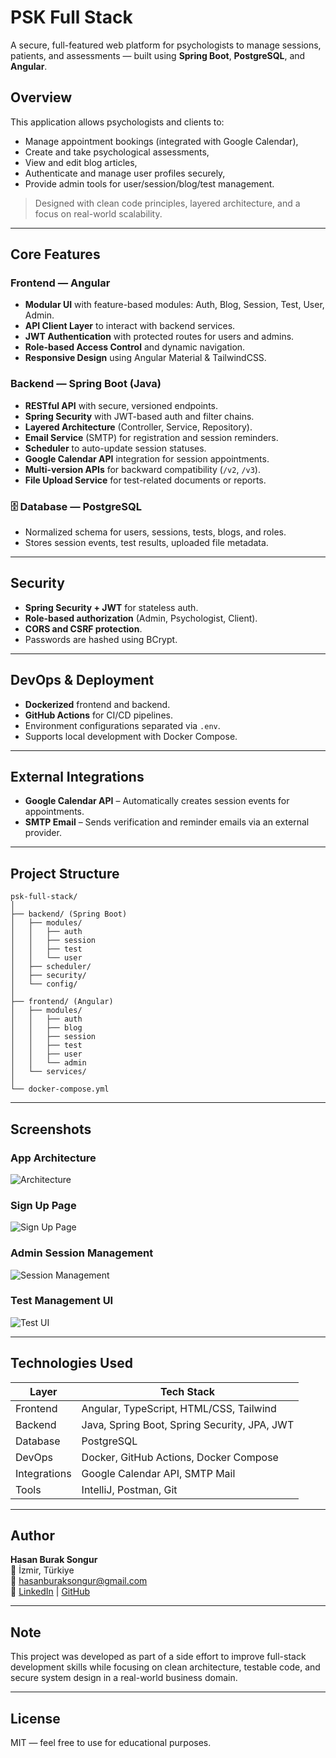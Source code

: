 # PSK Full Stack

A secure, full-featured web platform for psychologists to manage sessions, patients, and assessments — built using **Spring Boot**, **PostgreSQL**, and **Angular**.

## Overview

This application allows psychologists and clients to:
- Manage appointment bookings (integrated with Google Calendar),
- Create and take psychological assessments,
- View and edit blog articles,
- Authenticate and manage user profiles securely,
- Provide admin tools for user/session/blog/test management.

> Designed with clean code principles, layered architecture, and a focus on real-world scalability.

---

## Core Features

### Frontend — Angular
- **Modular UI** with feature-based modules: Auth, Blog, Session, Test, User, Admin.
- **API Client Layer** to interact with backend services.
- **JWT Authentication** with protected routes for users and admins.
- **Role-based Access Control** and dynamic navigation.
- **Responsive Design** using Angular Material & TailwindCSS.

### Backend — Spring Boot (Java)
- **RESTful API** with secure, versioned endpoints.
- **Spring Security** with JWT-based auth and filter chains.
- **Layered Architecture** (Controller, Service, Repository).
- **Email Service** (SMTP) for registration and session reminders.
- **Scheduler** to auto-update session statuses.
- **Google Calendar API** integration for session appointments.
- **Multi-version APIs** for backward compatibility (`/v2`, `/v3`).
- **File Upload Service** for test-related documents or reports.

### 🗄️ Database — PostgreSQL
- Normalized schema for users, sessions, tests, blogs, and roles.
- Stores session events, test results, uploaded file metadata.

---

## Security

- **Spring Security + JWT** for stateless auth.
- **Role-based authorization** (Admin, Psychologist, Client).
- **CORS and CSRF protection**.
- Passwords are hashed using BCrypt.

---

## DevOps & Deployment

- **Dockerized** frontend and backend.
- **GitHub Actions** for CI/CD pipelines.
- Environment configurations separated via `.env`.
- Supports local development with Docker Compose.

---

## External Integrations

- **Google Calendar API** – Automatically creates session events for appointments.
- **SMTP Email** – Sends verification and reminder emails via an external provider.

---

## Project Structure

```
psk-full-stack/
│
├── backend/ (Spring Boot)
│   ├── modules/
│   │   ├── auth
│   │   ├── session
│   │   ├── test
│   │   └── user
│   ├── scheduler/
│   ├── security/
│   └── config/
│
├── frontend/ (Angular)
│   ├── modules/
│   │   ├── auth
│   │   ├── blog
│   │   ├── session
│   │   ├── test
│   │   ├── user
│   │   └── admin
│   └── services/
│
└── docker-compose.yml
```

---

## Screenshots

### App Architecture
![Architecture](screenshots/architecture.png)

### Sign Up Page
![Sign Up Page](screenshots/signup-page.png)

### Admin Session Management
![Session Management](screenshots/admin-session-management-page.png)

### Test Management UI
![Test UI](screenshots/test-management.png)


---

## Technologies Used

| Layer         | Tech Stack                                      |
|---------------|--------------------------------------------------|
| Frontend      | Angular, TypeScript, HTML/CSS, Tailwind         |
| Backend       | Java, Spring Boot, Spring Security, JPA, JWT    |
| Database      | PostgreSQL                                      |
| DevOps        | Docker, GitHub Actions, Docker Compose          |
| Integrations  | Google Calendar API, SMTP Mail                  |
| Tools         | IntelliJ, Postman, Git                          |

---

## Author

**Hasan Burak Songur**  
📍 İzmir, Türkiye  
📧 [hasanburaksongur@gmail.com](mailto:hasanburaksongur@gmail.com)  
🔗 [LinkedIn](https://linkedin.com/in/hasanburaksongur) | [GitHub](https://github.com/hburaks)

---

## Note

This project was developed as part of a side effort to improve full-stack development skills while focusing on clean architecture, testable code, and secure system design in a real-world business domain.

---

## License

MIT — feel free to use for educational purposes.
